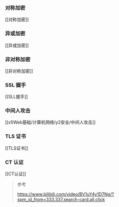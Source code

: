 ### 对称加密
[[对称加密]]

### 异或加密
[[异或加密]]

### 非对称加密
[[非对称加密]]

### SSL 握手
[[SLL握手]]

### 中间人攻击
[[x5Web基础/计算机网络/y2安全/中间人攻击]]

### TLS 证书
[[TLS证书]]

### CT 认证
[[CT认证]]

>参考
>
> https://www.bilibili.com/video/BV1uY4y1D7Ng/?spm_id_from=333.337.search-card.all.click